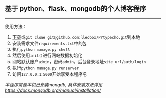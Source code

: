 ## 基于 python、flask、mongodb的个人博客程序

------

使用方法：    
1. [下载](https://github.com/lleobox/PYtypecho/archive/1.0.tar.gz)或`git clone git@github.com:lleobox/PYtypecho.git`到本地    
2. 安装需求文件`requirements.txt`中的包    
3. 执行`python manage.py shell`    
4. 然后使用`init()`进行网站数据初始化    
5. 网站默认账户`admin`，密码`admin`，后台登录地址`site_url/auth/login`    
6. 执行`python manage.py runserver`    
7. 访问`127.0.0.1:5000`开始享受本程序吧    

*本程序需要本机已安装mongdb, 具体安装方法详见 https://docs.mongodb.org/manual/installation/*
